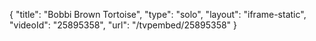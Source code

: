 {
    "title": "Bobbi Brown Tortoise",
    "type": "solo",
    "layout": "iframe-static",
    "videoId": "25895358",
    "url": "\/tvpembed\/25895358"
}